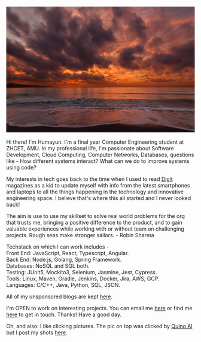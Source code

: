 ![Clouds + Sunset](https://github.com/damianarado/damianarado/raw/master/quino-al-ZuZK8D55_cw-unsplash.jpg)

Hi there! I'm Humayun. I'm a final year Computer Engineering student at ZHCET, AMU. In my professional life, I'm passionate about Software Development, Cloud Computing, Computer Networks, Databases, questions like - How different systems interact? What can we do to improve systems using code? 

My interests in tech goes back to the time when I used to read [Digit](https://www.digit.in/) magazines as a kid to update myself with info from the latest smartphones and laptops to all the things happening in the technology and innovative engineering space. I believe that's where this all started and I never looked back! 

The aim is use to use my skillset to solve real world problems for the org that trusts me, bringing a positive difference to the product, and to gain valuable experiences while working with or without team on challenging projects. Rough seas make stronger sailors. - Robin Sharma  

Techstack on which I can work includes -     
Front End: JavaScript, React, Typescript, Angular.   
Back End: Node.js, Golang, Spring Framework.  
Databases: NoSQL and SQL both.  
Testing: JUnit5, Mockito3, Selenium, Jasmine, Jest, Cypress.          
Tools: Linux, Maven, Gradle, Jenkins, Docker, Jira, AWS, GCP.   
Languages: C/C++, Java, Python, SQL, JSON.    

All of my unsponsored blogs are kept [here](https://damianarado.medium.com).       
  
I'm OPEN to work on interesting projects. You can email me [here](mailto:khanhumayun95@gmail.com) or find me [here](https://www.linkedin.com/in/damianarado/) to get in touch. Thanks! Have a good day.   

Oh, and also: I like clicking pictures. The pic on top was clicked by [Quino Al](https://unsplash.com/@quinoal) but I post my shots [here](https://vsco.co/damianarado).
